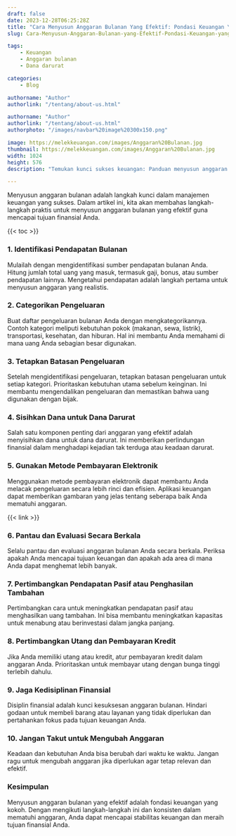 ```yaml
---
draft: false
date: 2023-12-28T06:25:28Z
title: "Cara Menyusun Anggaran Bulanan Yang Efektif: Pondasi Keuangan Yang Kokoh"
slug: Cara-Menyusun-Anggaran-Bulanan-yang-Efektif-Pondasi-Keuangan-yang-Kokoh

tags:
    - Keuangan
    - Anggaran bulanan
    - Dana darurat

categories:
    - Blog

authorname: "Author"
authorlink: "/tentang/about-us.html"

authorname: "Author"
authorlink: "/tentang/about-us.html"
authorphoto: "/images/navbar%20image%20300x150.png"

image: https://melekkeuangan.com/images/Anggaran%20Bulanan.jpg
thumbnail: https://melekkeuangan.com/images/Anggaran%20Bulanan.jpg
width: 1024
height: 576
description: "Temukan kunci sukses keuangan: Panduan menyusun anggaran bulanan yang efektif. Identifikasi, batasi, dan kelola pengeluaran untuk mencapai tujuan finansial Anda"

---
```


Menyusun anggaran bulanan adalah langkah kunci dalam manajemen keuangan yang sukses. Dalam artikel ini, kita akan membahas langkah-langkah praktis untuk menyusun anggaran bulanan yang efektif guna mencapai tujuan finansial Anda.

{{< toc >}}

### 1. Identifikasi Pendapatan Bulanan
Mulailah dengan mengidentifikasi sumber pendapatan bulanan Anda. Hitung jumlah total uang yang masuk, termasuk gaji, bonus, atau sumber pendapatan lainnya. Mengetahui pendapatan adalah langkah pertama untuk menyusun anggaran yang realistis.

### 2. Categorikan Pengeluaran
Buat daftar pengeluaran bulanan Anda dengan mengkategorikannya. Contoh kategori meliputi kebutuhan pokok (makanan, sewa, listrik), transportasi, kesehatan, dan hiburan. Hal ini membantu Anda memahami di mana uang Anda sebagian besar digunakan.

### 3. Tetapkan Batasan Pengeluaran
Setelah mengidentifikasi pengeluaran, tetapkan batasan pengeluaran untuk setiap kategori. Prioritaskan kebutuhan utama sebelum keinginan. Ini membantu mengendalikan pengeluaran dan memastikan bahwa uang digunakan dengan bijak.

### 4. Sisihkan Dana untuk Dana Darurat
Salah satu komponen penting dari anggaran yang efektif adalah menyisihkan dana untuk dana darurat. Ini memberikan perlindungan finansial dalam menghadapi kejadian tak terduga atau keadaan darurat.

### 5. Gunakan Metode Pembayaran Elektronik
Menggunakan metode pembayaran elektronik dapat membantu Anda melacak pengeluaran secara lebih rinci dan efisien. Aplikasi keuangan dapat memberikan gambaran yang jelas tentang seberapa baik Anda mematuhi anggaran.

{{< link >}}

### 6. Pantau dan Evaluasi Secara Berkala
Selalu pantau dan evaluasi anggaran bulanan Anda secara berkala. Periksa apakah Anda mencapai tujuan keuangan dan apakah ada area di mana Anda dapat menghemat lebih banyak.

### 7. Pertimbangkan Pendapatan Pasif atau Penghasilan Tambahan
Pertimbangkan cara untuk meningkatkan pendapatan pasif atau menghasilkan uang tambahan. Ini bisa membantu meningkatkan kapasitas untuk menabung atau berinvestasi dalam jangka panjang.

### 8. Pertimbangkan Utang dan Pembayaran Kredit
Jika Anda memiliki utang atau kredit, atur pembayaran kredit dalam anggaran Anda. Prioritaskan untuk membayar utang dengan bunga tinggi terlebih dahulu.

### 9. Jaga Kedisiplinan Finansial
Disiplin finansial adalah kunci kesuksesan anggaran bulanan. Hindari godaan untuk membeli barang atau layanan yang tidak diperlukan dan pertahankan fokus pada tujuan keuangan Anda.

### 10. Jangan Takut untuk Mengubah Anggaran
Keadaan dan kebutuhan Anda bisa berubah dari waktu ke waktu. Jangan ragu untuk mengubah anggaran jika diperlukan agar tetap relevan dan efektif.

### Kesimpulan
Menyusun anggaran bulanan yang efektif adalah fondasi keuangan yang kokoh. Dengan mengikuti langkah-langkah ini dan konsisten dalam mematuhi anggaran, Anda dapat mencapai stabilitas keuangan dan meraih tujuan finansial Anda.